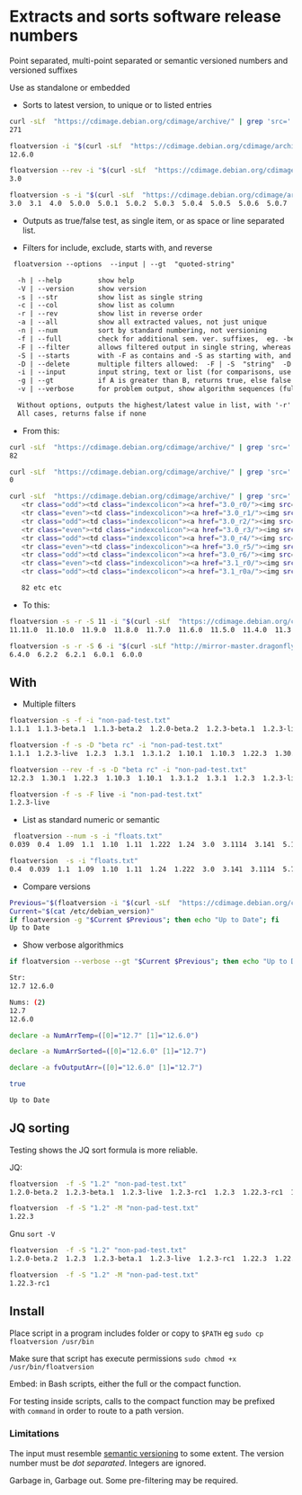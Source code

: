 # Extracts and sorts software release numbers

Point separated, multi-point separated or semantic versioned numbers and versioned suffixes

Use as standalone or embedded

- Sorts to latest version, to unique or to listed entries

```bash
curl -sLf  "https://cdimage.debian.org/cdimage/archive/" | grep 'src=' | wc -l
271

floatversion -i "$(curl -sLf  "https://cdimage.debian.org/cdimage/archive/" | grep 'src=' )" 
12.6.0

floatversion --rev -i "$(curl -sLf  "https://cdimage.debian.org/cdimage/archive/" | grep 'src=' )" 
3.0

floatversion -s -i "$(curl -sLf  "https://cdimage.debian.org/cdimage/archive/" | grep 'src=')" 
3.0  3.1  4.0  5.0.0  5.0.1  5.0.2  5.0.3  5.0.4  5.0.5  5.0.6  5.0.7  5.0.8  5.0.9  5.0.10  6.0.0  6.0.1  6.0.2  6.0.2.1  6.0.3  6.0.4  6.0.5  6.0.6  6.0.7  6.0.8  6.0.9  6.0.10  7.0.0  7.1.0  7.2.0  7.3.0  7.4.0  7.5.0  7.6.0  7.7.0  7.8.0  7.9.0  7.10.0  7.11.0  8.0.0  8.1.0  8.2.0  8.3.0  8.4.0  8.5.0  8.6.0  8.7.0  8.7.1  8.8.0  8.9.0  8.10.0  8.11.0  8.11.1  9.0.0  9.0.1  9.1.0  9.2.0  9.2.1  9.3.0  9.4.0  9.5.0  9.6.0  9.7.0  9.8.0  9.9.0  9.10.0  9.11.0  9.12.0  9.13.0  10.0.0  10.1.0  10.2.0  10.3.0  10.4.0  10.5.0  10.6.0  10.7.0  10.8.0  10.9.0  10.10.0  10.11.0  10.12.0  10.13.0  11.0.0  11.1.0  11.2.0  11.3.0  11.4.0  11.5.0  11.6.0  11.7.0  11.8.0  11.9.0  11.10.0  11.11.0  12.0.0  12.1.0  12.2.0  12.3  12.3.0  12.4.0  12.5.0  12.6.0  

```

- Outputs as true/false test, as single item, or as space or line separated list.

- Filters for include, exclude, starts with, and reverse

```txt
 floatversion --options  --input | --gt  "quoted-string"

  -h | --help         show help 
  -V | --version      show version
  -s | --str          show list as single string
  -c | --col          show list as column
  -r | --rev          show list in reverse order  
  -a | --all          show all extracted values, not just unique 
  -n | --num          sort by standard numbering, not versioning
  -f | --full         check for additional sem. ver. suffixes,  eg. -beta
  -F | --filter       allows filtered output in single string, whereas post-output grep requires columns,
  -S | --starts       with -F as contains and -S as starting with, and -D as doesn't contain,
  -D | --delete       multiple filters allowed:  -F | -S  "string"  -D  "string  string  string"  
  -i | --input        input string, text or list (for comparisons, use -g instead)
  -g | --gt           if A is greater than B, returns true, else false (from string of two,'-r' is ignored)
  -v | --verbose      for problem output, show algorithm sequences (full version only) 

  Without options, outputs the highest/latest value in list, with '-r' shows lowest/earliest
  All cases, returns false if none
```

- From this:
  
```bash
curl -sLf  "https://cdimage.debian.org/cdimage/archive/" | grep 'src=' | grep '11.' | wc -l
82

curl -sLf  "https://cdimage.debian.org/cdimage/archive/" | grep 'src=' | grep -E ^'11.' | wc -l
0

curl -sLf  "https://cdimage.debian.org/cdimage/archive/" | grep 'src=' | grep -E '11.'
   <tr class="odd"><td class="indexcolicon"><a href="3.0_r0/"><img src="/icons2/folder.png" alt="[DIR]"></a></td><td class="indexcolname"><a href="3.0_r0/">3.0_r0/</a></td><td class="indexcollastmod">2011-02-16 23:03  </td><td class="indexcolsize">  - </td></tr>
   <tr class="even"><td class="indexcolicon"><a href="3.0_r1/"><img src="/icons2/folder.png" alt="[DIR]"></a></td><td class="indexcolname"><a href="3.0_r1/">3.0_r1/</a></td><td class="indexcollastmod">2011-02-16 23:05  </td><td class="indexcolsize">  - </td></tr>
   <tr class="odd"><td class="indexcolicon"><a href="3.0_r2/"><img src="/icons2/folder.png" alt="[DIR]"></a></td><td class="indexcolname"><a href="3.0_r2/">3.0_r2/</a></td><td class="indexcollastmod">2011-02-16 23:05  </td><td class="indexcolsize">  - </td></tr>
   <tr class="even"><td class="indexcolicon"><a href="3.0_r3/"><img src="/icons2/folder.png" alt="[DIR]"></a></td><td class="indexcolname"><a href="3.0_r3/">3.0_r3/</a></td><td class="indexcollastmod">2011-02-16 23:05  </td><td class="indexcolsize">  - </td></tr>
   <tr class="odd"><td class="indexcolicon"><a href="3.0_r4/"><img src="/icons2/folder.png" alt="[DIR]"></a></td><td class="indexcolname"><a href="3.0_r4/">3.0_r4/</a></td><td class="indexcollastmod">2016-11-04 23:29  </td><td class="indexcolsize">  - </td></tr>
   <tr class="even"><td class="indexcolicon"><a href="3.0_r5/"><img src="/icons2/folder.png" alt="[DIR]"></a></td><td class="indexcolname"><a href="3.0_r5/">3.0_r5/</a></td><td class="indexcollastmod">2016-11-04 23:21  </td><td class="indexcolsize">  - </td></tr>
   <tr class="odd"><td class="indexcolicon"><a href="3.0_r6/"><img src="/icons2/folder.png" alt="[DIR]"></a></td><td class="indexcolname"><a href="3.0_r6/">3.0_r6/</a></td><td class="indexcollastmod">2016-11-05 01:35  </td><td class="indexcolsize">  - </td></tr>
   <tr class="even"><td class="indexcolicon"><a href="3.1_r0/"><img src="/icons2/folder.png" alt="[DIR]"></a></td><td class="indexcolname"><a href="3.1_r0/">3.1_r0/</a></td><td class="indexcollastmod">2016-11-02 20:08  </td><td class="indexcolsize">  - </td></tr>
   <tr class="odd"><td class="indexcolicon"><a href="3.1_r0a/"><img src="/icons2/folder.png" alt="[DIR]"></a></td><td class="indexcolname"><a href="3.1_r0a/">3.1_r0a/</a></td><td class="indexcollastmod">2016-11-02 20:08  </td><td class="indexcolsize">  - </td></tr>...

   82 etc etc

```

- To this:

```bash
floatversion -s -r -S 11 -i "$(curl -sLf  "https://cdimage.debian.org/cdimage/archive/" | grep 'src=')"
11.11.0  11.10.0  11.9.0  11.8.0  11.7.0  11.6.0  11.5.0  11.4.0  11.3.0  11.2.0  11.1.0  11.0.0

floatversion -s -r -S 6 -i "$(curl -sLf "http://mirror-master.dragonflybsd.org/iso-images" | grep -Eo '"dfly-x86_64-.*_REL.iso.bz2"')"
6.4.0  6.2.2  6.2.1  6.0.1  6.0.0  
```

## With

- Multiple filters

```bash
floatversion -s -f -i "non-pad-test.txt" 
1.1.1  1.1.3-beta.1  1.1.3-beta.2  1.2.0-beta.2  1.2.3-beta.1  1.2.3-live  1.2.3-rc1  1.2.3  1.3.1  1.3.1.2  1.10.1  1.10.3-beta.3  1.10.3  1.22.3-rc1  1.22.3  1.30.1  12.2.3  22.3.4-beta  22.3.4-beta.1  22.3.4-rc.2  22.13.4-rc.1   

floatversion -f -s -D "beta rc" -i "non-pad-test.txt" 
1.1.1  1.2.3-live  1.2.3  1.3.1  1.3.1.2  1.10.1  1.10.3  1.22.3  1.30.1  12.2.3 

floatversion --rev -f -s -D "beta rc" -i "non-pad-test.txt" 
12.2.3  1.30.1  1.22.3  1.10.3  1.10.1  1.3.1.2  1.3.1  1.2.3  1.2.3-live  1.1.1

floatversion -f -s -F live -i "non-pad-test.txt" 
1.2.3-live
```

- List as standard numeric or semantic

```bash
 floatversion --num -s -i "floats.txt" 
0.039  0.4  1.09  1.1  1.10  1.11  1.222  1.24  3.0  3.1114  3.141  5.111899  5.7899  16.311  16.32  34.107  34.6 

floatversion  -s -i "floats.txt" 
0.4  0.039  1.1  1.09  1.10  1.11  1.24  1.222  3.0  3.141  3.1114  5.7899  5.111899  16.32  16.311  34.6  34.107 
```

- Compare versions

```bash
Previous="$(floatversion -i "$(curl -sLf  "https://cdimage.debian.org/cdimage/archive/" | grep 'src=')" )"
Current="$(cat /etc/debian_version)"
if floatversion -g "$Current $Previous"; then echo "Up to Date"; fi
Up to Date
```

- Show verbose algorithmics

```bash
if floatversion --verbose --gt "$Current $Previous"; then echo "Up to Date"; fi

Str:
12.7 12.6.0

Nums: (2)
12.7
12.6.0

declare -a NumArrTemp=([0]="12.7" [1]="12.6.0")

declare -a NumArrSorted=([0]="12.6.0" [1]="12.7")

declare -a fvOutputArr=([0]="12.6.0" [1]="12.7")

true

Up to Date

```

## JQ sorting

Testing shows the JQ sort formula is more reliable.

JQ:

```bash
floatversion  -f -S "1.2" "non-pad-test.txt" 
1.2.0-beta.2  1.2.3-beta.1  1.2.3-live  1.2.3-rc1  1.2.3  1.22.3-rc1  1.22.3

floatversion  -f -S "1.2" -M "non-pad-test.txt" 
1.22.3
```

Gnu `sort -V`

```bash
floatversion  -f -S "1.2" "non-pad-test.txt" 
1.2.0-beta.2  1.2.3  1.2.3-beta.1  1.2.3-live  1.2.3-rc1  1.22.3  1.22.3-rc1  

floatversion  -f -S "1.2" -M "non-pad-test.txt" 
1.22.3-rc1
```

## Install

Place script in a program includes folder or copy to `$PATH` eg `sudo cp floatversion /usr/bin`

Make sure that script has execute permissions `sudo chmod +x /usr/bin/floatversion`

Embed: in Bash scripts, either the full or the compact function.  

For testing inside scripts, calls to the compact function may be prefixed with `command` in order to route to a path version.

### Limitations

The input must resemble [semantic versioning](http://semver.org/) to some extent. The version number must be _dot separated_. Integers are ignored.

Garbage in, Garbage out.  Some pre-filtering may be required.  
